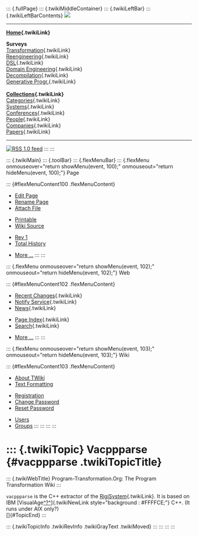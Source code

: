 ::: {.fullPage}
::: {.twikiMiddleContainer}
::: {.twikiLeftBar}
::: {.twikiLeftBarContents}
![](../pub/transformation.gif)

------------------------------------------------------------------------

**[Home](WebHome){.twikiLink}**

**Surveys**\
[Transformation](ProgramTransformation){.twikiLink}\
[Reengineering](ReengineeringWiki){.twikiLink}\
[DSL](DomainSpecificLanguages){.twikiLink}\
[Domain Engineering](DomainEngineering){.twikiLink}\
[Decompilation](DeCompilation){.twikiLink}\
[Generative Progr.](GenerativeProgrammingWiki){.twikiLink}\
\
**[Collections](CategoryCollection){.twikiLink}**\
[Categories](CategoryCategory){.twikiLink}\
[Systems](TransformationSystems){.twikiLink}\
[Conferences](TransformationConferences){.twikiLink}\
[People](TransformationPeople){.twikiLink}\
[Companies](TransformationCompanies){.twikiLink}\
[Papers](CategoryPaper){.twikiLink}

------------------------------------------------------------------------

[![](../pub/rss.gif "RSS 1.0 feed")](WebRss@skin=rss)
:::
:::

::: {.twikiMain}
::: {.toolBar}
::: {.flexMenuBar}
::: {.flexMenu onmouseover="return showMenu(event, 100);" onmouseout="return hideMenu(event, 100);"}
Page

::: {#flexMenuContent100 .flexMenuContent}
-   [Edit
    Page](http://www.program-transformation.org/edit/Transform/Vacppparse?t=1536826590)
-   [Rename
    Page](http://www.program-transformation.org/rename/Transform/Vacppparse)
-   [Attach
    File](http://www.program-transformation.org/attach/Transform/Vacppparse)

<!-- -->

-   [Printable](http://www.program-transformation.org/view/Transform/Vacppparse?skin=print.pattern)
-   [Wiki
    Source](http://www.program-transformation.org/view/Transform/Vacppparse?skin=text&raw=on&contenttype=text/plain)

<!-- -->

-   [Rev
    1](http://www.program-transformation.org/view/Transform/Vacppparse?rev=1.1)
-   [Total
    History](http://www.program-transformation.org/rdiff/Transform/Vacppparse)

<!-- -->

-   [More
    \...](http://www.program-transformation.org/oops/Transform/Vacppparse?template=oopsmore&param1=1.1&param2=1.1)
:::
:::

::: {.flexMenu onmouseover="return showMenu(event, 102);" onmouseout="return hideMenu(event, 102);"}
Web

::: {#flexMenuContent102 .flexMenuContent}
-   [Recent Changes](WebChanges){.twikiLink}
-   [Notify Service](WebNotify){.twikiLink}
-   [News](WebNews){.twikiLink}

<!-- -->

-   [Page Index](WebIndex){.twikiLink}
-   [Search](WebSearch){.twikiLink}

<!-- -->

-   [More
    \...](http://www.program-transformation.org/oops/Transform/Vacppparse?template=oopsmore&param1=1.1&param2=1.1)
:::
:::

::: {.flexMenu onmouseover="return showMenu(event, 103);" onmouseout="return hideMenu(event, 103);"}
Wiki

::: {#flexMenuContent103 .flexMenuContent}
-   [About
    TWiki](http://www.program-transformation.org/view/TWiki/WebHome)
-   [Text
    Formatting](http://www.program-transformation.org/view/TWiki/TextFormattingRules)

<!-- -->

-   [Registration](http://www.program-transformation.org/view/TWiki/TWikiRegistration)
-   [Change
    Password](http://www.program-transformation.org/view/TWiki/ChangePassword)
-   [Reset
    Password](http://www.program-transformation.org/view/TWiki/ResetPassword)

<!-- -->

-   [Users](http://www.program-transformation.org/view/Main/TWikiUsers)
-   [Groups](http://www.program-transformation.org/view/Main/TWikiGroups)
:::
:::
:::
:::

::: {.twikiTopic}
Vacppparse {#vacppparse .twikiTopicTitle}
==========

::: {.twikiWebTitle}
Program-Transformation.Org: The Program Transformation Wiki
:::

`vacppparse` is the C++ extractor of the
[RigiSystem](RigiSystem){.twikiLink}. It is based on IBM
[VisualAge[^?^](http://www.program-transformation.org/edit/Transform/VisualAge?topicparent=Transform.Vacppparse)]{.twikiNewLink
style="background : #FFFFCE;"} C++. (It runs under AIX only?)\
[]{#TopicEnd}
:::

::: {.twikiTopicInfo .twikiRevInfo .twikiGrayText .twikiMoved}
:::
:::
:::
:::
